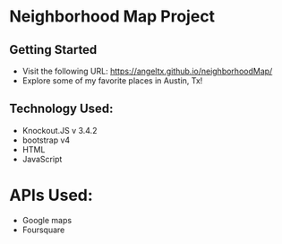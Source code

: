 # Neighborhood Map Project

## Getting Started

* Visit the following URL: https://angeltx.github.io/neighborhoodMap/
* Explore some of my favorite places in Austin, Tx!

## Technology Used:

* Knockout.JS v 3.4.2
* bootstrap v4
* HTML
* JavaScript

# APIs Used:

* Google maps
* Foursquare
